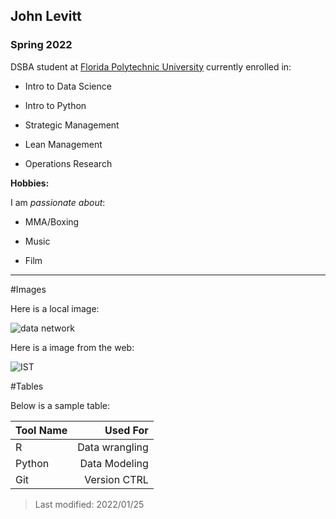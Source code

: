 ## John Levitt

### Spring 2022

DSBA student at [Florida Polytechnic University](https://www.floridapoly.edu) currently enrolled in: 

- Intro to Data Science

- Intro to Python

- Strategic Management

- Lean Management

- Operations Research

**Hobbies:**

I am _passionate about_: 

- MMA/Boxing

- Music

- Film

***

#Images

Here is a local image:

![data network](dataNetwork.jpg)

Here is a image from the web:

![IST](https://external-content.duckduckgo.com/iu/?u=https%3A%2F%2Ffloridapoly.edu%2Fnews%2Farticles%2F2020%2F10%2Fassets%2F1014-gradstudentrecruitment.jpg&f=1&nofb=1)

#Tables

Below is a sample table:

|   Tool Name   |   Used For    |
|:--------------|--------------:|
|   R           | Data wrangling|
|   Python      | Data Modeling |
|   Git         | Version CTRL  |

> Last modified: 2022/01/25

